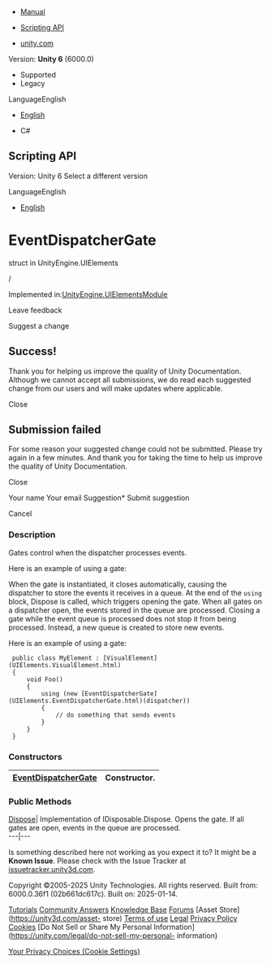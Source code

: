 [ ]()

  * [Manual](../Manual/index.html)
  * [Scripting API](../ScriptReference/index.html)

  * [unity.com](https://unity.com/)

Version: **Unity 6** (6000.0)

  * Supported
  * Legacy

LanguageEnglish

  * [English]()

  * C#

[ ](https://docs.unity3d.com)

## Scripting API

Version: Unity 6 Select a different version

LanguageEnglish

  * [English]()

# EventDispatcherGate

struct in UnityEngine.UIElements

/

Implemented
in:[UnityEngine.UIElementsModule](UnityEngine.UIElementsModule.html)

Leave feedback

Suggest a change

## Success!

Thank you for helping us improve the quality of Unity Documentation. Although
we cannot accept all submissions, we do read each suggested change from our
users and will make updates where applicable.

Close

## Submission failed

For some reason your suggested change could not be submitted. Please <a>try
again</a> in a few minutes. And thank you for taking the time to help us
improve the quality of Unity Documentation.

Close

Your name Your email Suggestion* Submit suggestion

Cancel

[ ]()

### Description

Gates control when the dispatcher processes events.

Here is an example of using a gate:  
  
When the gate is instantiated, it closes automatically, causing the dispatcher
to store the events it receives in a queue. At the end of the `using` block,
Dispose is called, which triggers opening the gate. When all gates on a
dispatcher open, the events stored in the queue are processed. Closing a gate
while the event queue is processed does not stop it from being processed.
Instead, a new queue is created to store new events.  
  
Here is an example of using a gate:

    
    
     public class MyElement : [VisualElement](UIElements.VisualElement.html)
     {
         void Foo()
         {
             using (new [EventDispatcherGate](UIElements.EventDispatcherGate.html)(dispatcher))
             {
                 // do something that sends events
             }
         }
     }
    

### Constructors

[EventDispatcherGate](UIElements.EventDispatcherGate-ctor.html)|  Constructor.  
---|---  
  
### Public Methods

[Dispose](UIElements.EventDispatcherGate.Dispose.html)|  Implementation of
IDisposable.Dispose. Opens the gate. If all gates are open, events in the
queue are processed.  
---|---  
  
Is something described here not working as you expect it to? It might be a
**Known Issue**. Please check with the Issue Tracker at
[issuetracker.unity3d.com](https://issuetracker.unity3d.com).

Copyright ©2005-2025 Unity Technologies. All rights reserved. Built from:
6000.0.36f1 (02b661dc617c). Built on: 2025-01-14.

[Tutorials](https://unity3d.com/learn) [Community
Answers](https://answers.unity3d.com) [Knowledge
Base](https://support.unity3d.com/hc/en-us)
[Forums](https://forum.unity3d.com) [Asset Store](https://unity3d.com/asset-
store) [Terms of use](https://docs.unity3d.com/Manual/TermsOfUse.html)
[Legal](https://unity.com/legal) [Privacy
Policy](https://unity.com/legal/privacy-policy)
[Cookies](https://unity.com/legal/cookie-policy) [Do Not Sell or Share My
Personal Information](https://unity.com/legal/do-not-sell-my-personal-
information)

[Your Privacy Choices (Cookie Settings)](javascript:void\(0\);)

